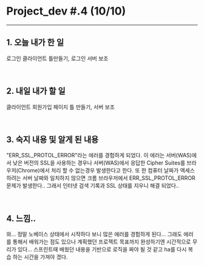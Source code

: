 # Project_dev #.4 (10/10)

---

## 1. 오늘 내가 한 일

로그인 클라이언트 틀만들기, 로그인 서버 보조

<br />

## 2. 내일 내가 할 일

클라이언트 회원가입 페이지 틀 만들기, 서버 보조


<br />

## 3. 숙지 내용 및 알게 된 내용

"ERR_SSL_PROTOL_ERROR"라는 에러를 경험하게 되었다. 이 에러는 서버(WAS)에서 낮은 버전의 SSL을 사용하는 경우나 서버(WAS)에서 응답한 Cipher Suites를 브라우저(Chrome)에서 처리 할 수 없는경우 발생한다고 한다. 또 한 컴퓨터 날짜가 액세스하려는 서버 날짜와 일치하지 않으면 크롬 브라우저에서 ERR_SSL_PROTOL_ERROR 문제가 발생한다.. 그래서 인터넷 검색 기록과 SSL 상태를 지우니 해결 되었다.. 

<br />

## 4. 느낌..

와... 정말 노베이스 상태에서 시작하다 보니 많은 에러를 경험하게 된다... 그래도 에러를 통해서 배워가는 점도 있으나 계획했던 프로젝트 목표까지 완성하기엔 시간적으로 무리가 있다... 스프린트때 배웠던 내용을 기반으로 로직을 짜야 될 것 같고 ha를 다시 복습 하는 시간을 가져야 겠다.